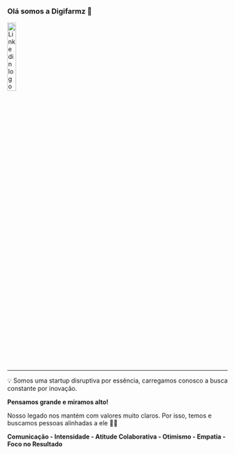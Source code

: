 ### Olá somos a Digifarmz 👋

<a href="https://www.linkedin.com/company/digifarmz/">
  <img src="https://content.linkedin.com/content/dam/me/business/en-us/amp/brand-site/v2/bg/LI-Logo.svg.original.svg" alt="Linkedin logo"
	title="Linkedin Digifarmz" width="20%" height="auto" />
</a>

---

<p>
💡 Somos uma startup disruptiva por essência, carregamos conosco a busca constante por inovação.

**Pensamos grande e miramos alto!**

Nosso legado nos mantém com valores muito claros. Por isso, temos e buscamos pessoas alinhadas a ele 🚀💛

**Comunicação - Intensidade - Atitude Colaborativa - Otimismo - Empatia - Foco no Resultado**
</p>
<!--

**Here are some ideas to get you started:**

🙋‍♀️ A short introduction - what is your organization all about?
🌈 Contribution guidelines - how can the community get involved?
👩‍💻 Useful resources - where can the community find your docs? Is there anything else the community should know?
🍿 Fun facts - what does your team eat for breakfast?
🧙 Remember, you can do mighty things with the power of [Markdown](https://docs.github.com/github/writing-on-github/getting-started-with-writing-and-formatting-on-github/basic-writing-and-formatting-syntax)
-->

